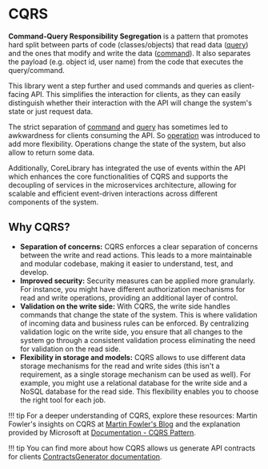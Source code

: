 # CQRS

**Command-Query Responsibility Segregation** is a pattern that promotes hard split between parts of code (classes/objects) that read data ([query]) and the ones that modify and write the data ([command]). It also separates the payload (e.g. object id, user name) from the code that executes the query/command.

This library went a step further and used commands and queries as client-facing API. This simplifies the interaction for clients, as they can easily distinguish whether their interaction with the API will change the system's state or just request data.

The strict separation of [command] and [query] has sometimes led to awkwardness for clients consuming the API. So [operation] was introduced to add more flexibility. Operations change the state of the system, but also allow to return some data.

Additionally, CoreLibrary has integrated the use of events within the API which enhances the core functionalities of CQRS and supports the decoupling of services in the microservices architecture, allowing for scalable and efficient event-driven interactions across different components of the system.

## Why CQRS?

- **Separation of concerns:** CQRS enforces a clear separation of concerns between the write and read actions. This leads to a more maintainable and modular codebase, making it easier to understand, test, and develop.
- **Improved security:** Security measures can be applied more granularly. For instance, you might have different authorization mechanisms for read and write operations, providing an additional layer of control.
- **Validation on the write side:** With CQRS, the write side handles commands that change the state of the system. This is where validation of incoming data and business rules can be enforced. By centralizing validation logic on the write side, you ensure that all changes to the system go through a consistent validation process eliminating the need for validation on the read side.
- **Flexibility in storage and models:** CQRS allows to use different data storage mechanisms for the read and write sides (this isn't a requirement, as a single storage mechanism can be used as well). For example, you might use a relational database for the write side and a NoSQL database for the read side. This flexibility enables you to choose the right tool for each job.

!!! tip
    For a deeper understanding of CQRS, explore these resources: Martin Fowler's insights on CQRS at [Martin Fowler's Blog](https://martinfowler.com/bliki/CQRS.html) and the explanation provided by Microsoft at [Documentation - CQRS Pattern](https://learn.microsoft.com/en-us/azure/architecture/patterns/cqrs).

!!! tip
    You can find more about how CQRS allows us generate API contracts for clients  [ContractsGenerator documentation](https://github.com/leancodepl/contractsgenerator/blob/main/docs/index.md).

[query]: ./query/index.md
[command]: ./command/index.md
[operation]: ./operation/index.md
